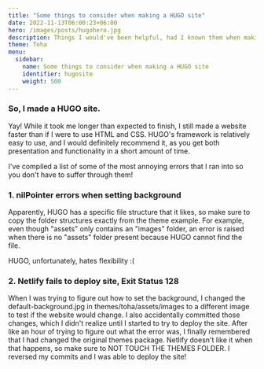```yaml
---
title: "Some things to consider when making a HUGO site"
date: 2022-11-13T06:00:23+06:00
hero: /images/posts/hugohero.jpg
description: Things I would've been helpful, had I known them when making my HUGO site.
theme: Toha
menu:
  sidebar:
    name: Some things to consider when making a HUGO site
    identifier: hugosite
    weight: 500
---
```


### So, I made a HUGO site.

Yay! While it took me longer than expected to finish, I still made a website faster than if I were to use HTML and CSS. HUGO's framework is relatively easy to use, and I would definitely recommend it, as you get both presentation and functionality in a short amount of time.

I've compiled a list of some of the most annoying errors that I ran into so you don't have to suffer through them!

### 1. nilPointer errors when setting background

Apparently, HUGO has a specific file structure that it likes, so make sure to copy the folder structures exactly from the theme example. For example, even though "assets" only contains an "images" folder, an error is raised when there is no "assets" folder present because HUGO cannot find the file.

HUGO, unfortunately, hates flexibility :(

### 2. Netlify fails to deploy site, Exit Status 128

When I was trying to figure out how to set the background, I changed the default-background.jpg in themes/toha/assets/images to a different image to test if the website would change. I also accidentally committed those changes, which I didn't realize until I started to try to deploy the site. After like an hour of trying to figure out what the error was, I finally remembered that I had changed the original themes package. Netlify doesn't like it when that happens, so make sure to NOT TOUCH THE THEMES FOLDER. I reversed my commits and I was able to deploy the site!
